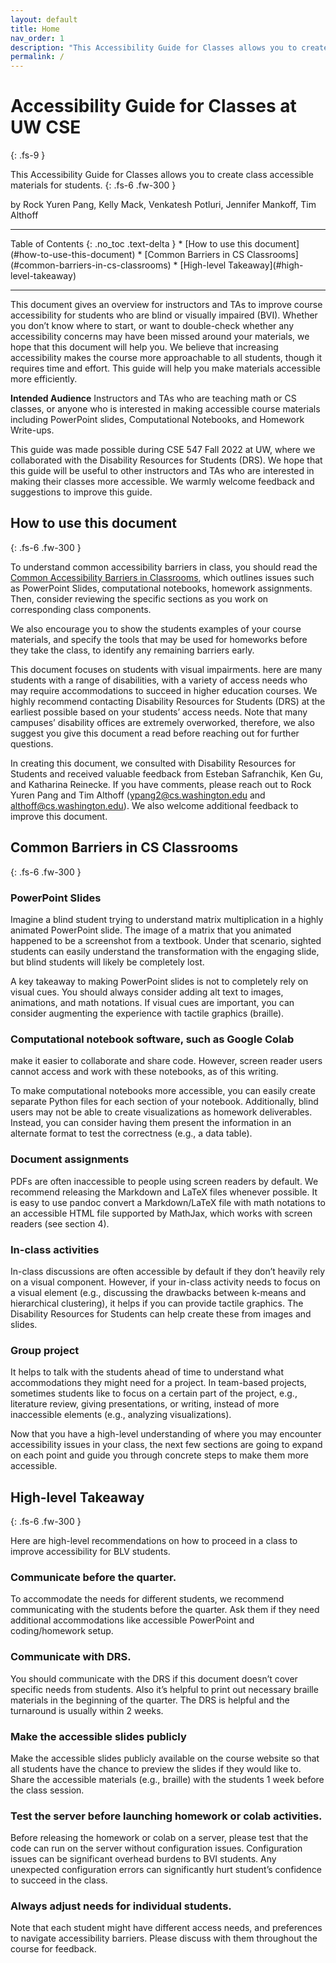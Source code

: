 ```yaml
---
layout: default
title: Home
nav_order: 1
description: "This Accessibility Guide for Classes allows you to create class accessible materials for students."
permalink: /
---
```


# Accessibility Guide for Classes at UW CSE
{: .fs-9 }


This Accessibility Guide for Classes allows you to create class accessible materials for students. 
{: .fs-6 .fw-300 }

by Rock Yuren Pang, Kelly Mack, Venkatesh Potluri, Jennifer Mankoff, Tim Althoff

<hr>
Table of Contents
{: .no_toc .text-delta }
* [How to use this document](#how-to-use-this-document)
* [Common Barriers in CS Classrooms](#common-barriers-in-cs-classrooms)
* [High-level Takeaway](#high-level-takeaway)
<hr>

This document gives an overview for instructors and TAs to improve course accessibility for students who are blind or visually impaired (BVI). Whether you don’t know where to start, or want to double-check whether any accessibility concerns may have been missed around your materials, we hope that this document will help you. 
We believe that increasing accessibility makes the course more approachable to all students, though it requires time and effort. This guide will help you make materials accessible more efficiently.

**Intended Audience** Instructors and TAs who are teaching math or CS classes, or anyone who is interested in making accessible course materials including PowerPoint slides, Computational Notebooks, and Homework Write-ups.

This guide was made possible during CSE 547 Fall 2022 at UW, where we collaborated with the Disability Resources for Students (DRS). We hope that this guide will be useful to other instructors and TAs who are interested in making their classes more accessible. We warmly welcome feedback and suggestions to improve this guide.

## How to use this document
{: .fs-6 .fw-300 }

To understand common accessibility barriers in class, you should read the [Common Accessibility Barriers in Classrooms](#common-barriers-in-cs-classrooms), which outlines issues such as PowerPoint Slides, computational notebooks, homework assignments. Then, consider reviewing the specific sections as you work on corresponding class components.

We also encourage you to show the students examples of your course materials, and specify the tools that may be used for homeworks before they take the class, to identify any remaining barriers early. 

This document focuses on students with visual impairments. here are many  students with a range of disabilities, with a variety of access needs who may require accommodations to succeed in higher education courses. We highly recommend contacting Disability Resources for Students (DRS) at the earliest possible based on your students’ access needs. Note that many campuses’ disability offices are extremely overworked, therefore, we also suggest you give this document a read before reaching out for further questions.

In creating this document, we consulted with Disability Resources for Students and received valuable feedback from Esteban Safranchik, Ken Gu, and Katharina Reinecke. If you have comments, please reach out to Rock Yuren Pang and Tim Althoff (ypang2@cs.washington.edu and althoff@cs.washington.edu). We also welcome additional feedback to improve this document.

## Common Barriers in CS Classrooms
{: .fs-6 .fw-300 }

### PowerPoint Slides
Imagine a blind student trying to understand matrix multiplication in a highly animated PowerPoint slide. The image of a  matrix that you animated happened to be a screenshot from a textbook. Under that scenario, sighted students can easily understand the transformation with the engaging slide, but blind students will likely be completely lost. 

A key takeaway to making PowerPoint slides is not to completely rely on visual cues. You should always consider adding alt text to images, animations, and math notations. If visual cues are important, you can consider augmenting the experience with tactile graphics (braille).

### Computational notebook software, such as Google Colab 
make it easier to collaborate and share code. However, screen reader users cannot access and work with these notebooks, as of this writing. 

To make computational notebooks more accessible, you can easily create separate Python files for each section of your notebook. Additionally, blind users may not be able to create visualizations as homework deliverables. Instead, you can consider having them present the information in an alternate format to test the correctness (e.g., a data table).
 
### Document assignments 
PDFs are often inaccessible to people using screen readers by default. We recommend releasing the Markdown and LaTeX files whenever possible. It is easy to use pandoc convert a Markdown/LaTeX file with math notations to an accessible HTML file supported by MathJax, which works with screen readers (see section 4). 

### In-class activities 
In-class discussions are often accessible by default if they don’t heavily rely on a visual component. However, if your in-class activity needs to focus on a visual element (e.g., discussing the drawbacks between k-means and hierarchical clustering), it helps if you can provide tactile graphics. The Disability Resources for Students can help create these from images and slides.

### Group project
It helps to talk with the students ahead of time to understand what accommodations they might need for a project. In team-based projects, sometimes students like to focus on a certain part of the project, e.g., literature review, giving presentations, or writing, instead of more inaccessible elements (e.g., analyzing visualizations). 

Now that you have a high-level understanding of where you may encounter accessibility issues in your  class, the next few sections are going to expand on each point and guide you through concrete steps to make them more accessible.

## High-level Takeaway
{: .fs-6 .fw-300 }

Here are high-level recommendations on how to proceed in a class to improve accessibility for BLV students.

### Communicate before the quarter. 

To accommodate the needs for different students, we recommend communicating with the students before the quarter. Ask them if they need additional accommodations like accessible PowerPoint and coding/homework setup. 

### Communicate with DRS. 

You should communicate with the DRS if this document doesn’t cover specific needs from students. Also it’s helpful to print out necessary braille materials in the beginning of the quarter. The DRS is helpful and the turnaround is usually within 2 weeks. 

### Make the accessible slides publicly 

Make the accessible slides publicly available on the course website so that all students have the chance to preview the slides if they would like to. Share the accessible materials (e.g., braille) with the students 1 week before the class session.

### Test the server before launching homework or colab activities. 

Before releasing the homework or colab on a server, please test that the code can run on the server without configuration issues. Configuration issues can be significant overhead burdens to BVI students. Any unexpected configuration errors can significantly hurt student’s confidence to succeed in the class. 

### Always adjust needs for individual students. 

Note that each student might have different access needs, and preferences to navigate accessibility barriers. Please discuss with them throughout the course for feedback.
